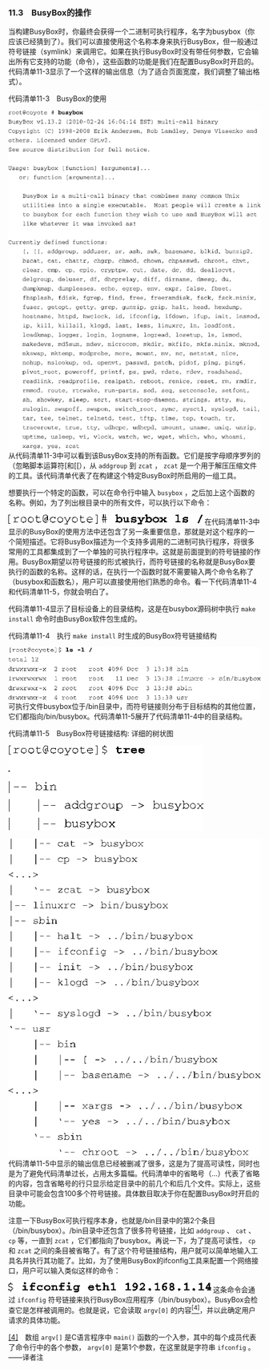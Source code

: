 ### 11.3　BusyBox的操作

当构建BusyBox时，你最终会获得一个二进制可执行程序，名字为busybox（你应该已经猜到了）。我们可以直接使用这个名称本身来执行BusyBox，但一般通过符号链接（symlink）来调用它。如果在执行BusyBox时没有带任何参数，它会输出所有它支持的功能（命令），这些函数的功能是我们在配置BusyBox时开启的。代码清单11-3显示了一个这样的输出信息（为了适合页面宽度，我们调整了输出格式）。

代码清单11-3　BusyBox的使用



![282.png](../images/282.png)
从代码清单11-3中可以看到该BusyBox支持的所有函数。它们是按字母顺序罗列的（忽略脚本运算符[和[[），从 `addgroup` 到 `zcat` ， `zcat` 是一个用于解压压缩文件的工具。该代码清单代表了在构建这个特定BusyBox时所启用的一组工具。

想要执行一个特定的函数，可以在命令行中输入 `busybox` ，之后加上这个函数的名称。例如，为了列出根目录中的所有文件，可以执行以下命令：



![283.png](../images/283.png)
在代码清单11-3中显示的BusyBox的使用方法中还包含了另一条重要信息，那就是对这个程序的一个简短描述。它将BusyBox描述为一个支持多调用的二进制可执行程序，将很多常用的工具都集成到了一个单独的可执行程序中。这就是前面提到的符号链接的作用。BusyBox期望以符号链接的形式被执行，而符号链接的名称就是BusyBox要执行的函数的名称。这样的话，在执行一个函数时就不需要输入两个命令名称了（busybox和函数名），用户可以直接使用他们熟悉的命令。看一下代码清单11-4和代码清单11-5，你就会明白了。

代码清单11-4显示了目标设备上的目录结构，这是在busybox源码树中执行 `make install` 命令时由BusyBox软件包生成的。

代码清单11-4　执行 `make install`  时生成的BusyBox符号链接结构



![284.png](../images/284.png)
可执行文件busybox位于/bin目录中，而符号链接则分布于目标结构的其他位置，它们都指向/bin/busybox。代码清单11-5展开了代码清单11-4中的目录结构。

代码清单11-5　BusyBox符号链接结构: 详细的树状图



![285.png](../images/285.png)


![286.png](../images/286.png)
代码清单11-5中显示的输出信息已经被删减了很多，这是为了提高可读性，同时也是为了避免代码清单过长，占用太多篇幅。代码清单中的省略号（...）代表了省略的内容，包含省略号的行只显示给定目录中的前几个和后几个文件。实际上，这些目录中可能会包含100多个符号链接。具体数目取决于你在配置BusyBox时开启的功能。

注意一下BusyBox可执行程序本身，也就是/bin目录中的第2个条目（/bin/busybox）。/bin目录中还包含了很多符号链接，比如 `addgroup` 、 `cat` 、 `cp` 等，一直到 `zcat` ，它们都指向了busybox。再说一下，为了提高可读性， `cp` 和 `zcat` 之间的条目被省略了。有了这个符号链接结构，用户就可以简单地输入工具名并执行其功能了。比如，为了使用BusyBox的ifconfig工具来配置一个网络接口，用户可以输入类似这样的命令：



![287.png](../images/287.png)
这条命令会通过 `ifconfig` 符号链接来执行BusyBox应用程序（/bin/busybox）。BusyBox会检查它是怎样被调用的。也就是说，它会读取 `argv[0]` 的内容<a class="my_markdown" href="['#anchor114']"><sup class="my_markdown">[4]</sup></a>，并以此确定用户请求的具体功能。

<a class="my_markdown" href="['#ac114']">[4]</a>　数组 `argv[]` 是C语言程序中 `main()` 函数的一个入参，其中的每个成员代表了命令行中的各个参数， `argv[0]` 是第1个参数，在这里就是字符串 `ifconfig` 。——译者注

